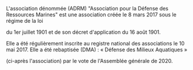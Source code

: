 
L'association dénommée (ADRM) "Association pour la Défense des Ressources Marines" est une association créée le 8 mars 2017 sous le régime de la loi

du 1er juillet 1901 et de son décret d'application du 16 août 1901.

Elle a été régulièrement inscrite au registre national des associations le 10 mai 2017. Elle a été rebaptisée (DMA) : « Défense des Milieux Aquatiques »

(ci-après l'association) par le vote de l'Assemblée générale de 2020.
